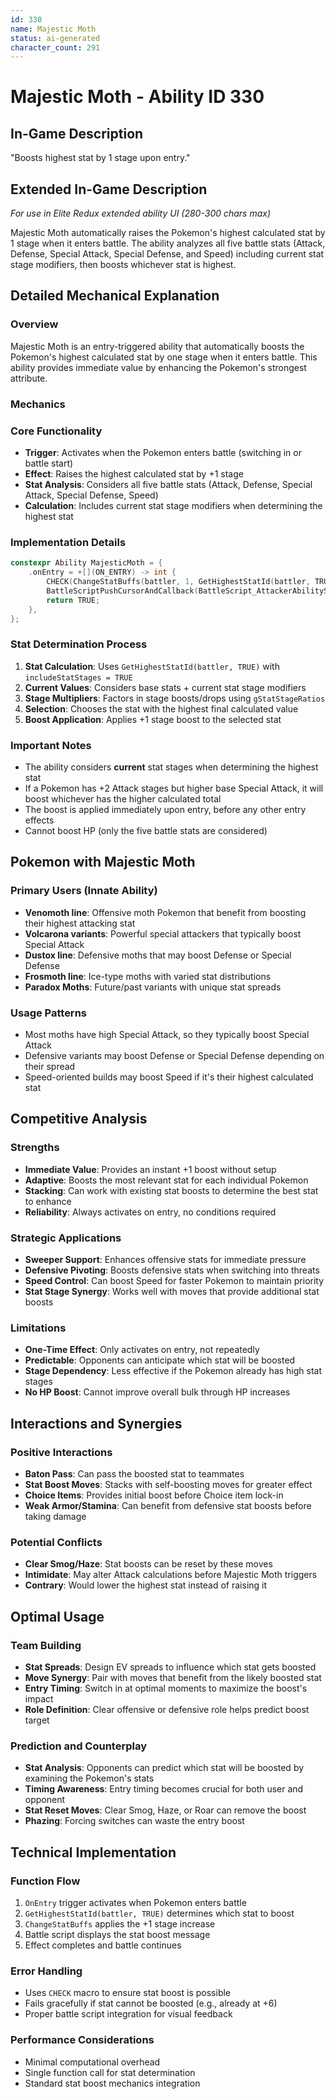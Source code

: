 ```yaml
---
id: 330
name: Majestic Moth
status: ai-generated
character_count: 291
---
```


# Majestic Moth - Ability ID 330

## In-Game Description
"Boosts highest stat by 1 stage upon entry."

## Extended In-Game Description
*For use in Elite Redux extended ability UI (280-300 chars max)*

Majestic Moth automatically raises the Pokemon's highest calculated stat by 1 stage when it enters battle. The ability analyzes all five battle stats (Attack, Defense, Special Attack, Special Defense, and Speed) including current stat stage modifiers, then boosts whichever stat is highest.

## Detailed Mechanical Explanation

### Overview
Majestic Moth is an entry-triggered ability that automatically boosts the Pokemon's highest calculated stat by one stage when it enters battle. This ability provides immediate value by enhancing the Pokemon's strongest attribute.

### Mechanics

### Core Functionality
- **Trigger**: Activates when the Pokemon enters battle (switching in or battle start)
- **Effect**: Raises the highest calculated stat by +1 stage
- **Stat Analysis**: Considers all five battle stats (Attack, Defense, Special Attack, Special Defense, Speed)
- **Calculation**: Includes current stat stage modifiers when determining the highest stat

### Implementation Details
```cpp
constexpr Ability MajesticMoth = {
    .onEntry = +[](ON_ENTRY) -> int {
        CHECK(ChangeStatBuffs(battler, 1, GetHighestStatId(battler, TRUE), MOVE_EFFECT_AFFECTS_USER, NULL))
        BattleScriptPushCursorAndCallback(BattleScript_AttackerAbilityStatRaiseEnd3);
        return TRUE;
    },
};
```

### Stat Determination Process
1. **Stat Calculation**: Uses `GetHighestStatId(battler, TRUE)` with `includeStatStages = TRUE`
2. **Current Values**: Considers base stats + current stat stage modifiers
3. **Stage Multipliers**: Factors in stage boosts/drops using `gStatStageRatios`
4. **Selection**: Chooses the stat with the highest final calculated value
5. **Boost Application**: Applies +1 stage boost to the selected stat

### Important Notes
- The ability considers **current** stat stages when determining the highest stat
- If a Pokemon has +2 Attack stages but higher base Special Attack, it will boost whichever has the higher calculated total
- The boost is applied immediately upon entry, before any other entry effects
- Cannot boost HP (only the five battle stats are considered)

## Pokemon with Majestic Moth

### Primary Users (Innate Ability)
- **Venomoth line**: Offensive moth Pokemon that benefit from boosting their highest attacking stat
- **Volcarona variants**: Powerful special attackers that typically boost Special Attack
- **Dustox line**: Defensive moths that may boost Defense or Special Defense
- **Frosmoth line**: Ice-type moths with varied stat distributions
- **Paradox Moths**: Future/past variants with unique stat spreads

### Usage Patterns
- Most moths have high Special Attack, so they typically boost Special Attack
- Defensive variants may boost Defense or Special Defense depending on their spread
- Speed-oriented builds may boost Speed if it's their highest calculated stat

## Competitive Analysis

### Strengths
- **Immediate Value**: Provides an instant +1 boost without setup
- **Adaptive**: Boosts the most relevant stat for each individual Pokemon
- **Stacking**: Can work with existing stat boosts to determine the best stat to enhance
- **Reliability**: Always activates on entry, no conditions required

### Strategic Applications
- **Sweeper Support**: Enhances offensive stats for immediate pressure
- **Defensive Pivoting**: Boosts defensive stats when switching into threats
- **Speed Control**: Can boost Speed for faster Pokemon to maintain priority
- **Stat Stage Synergy**: Works well with moves that provide additional stat boosts

### Limitations
- **One-Time Effect**: Only activates on entry, not repeatedly
- **Predictable**: Opponents can anticipate which stat will be boosted
- **Stage Dependency**: Less effective if the Pokemon already has high stat stages
- **No HP Boost**: Cannot improve overall bulk through HP increases

## Interactions and Synergies

### Positive Interactions
- **Baton Pass**: Can pass the boosted stat to teammates
- **Stat Boost Moves**: Stacks with self-boosting moves for greater effect
- **Choice Items**: Provides initial boost before Choice item lock-in
- **Weak Armor/Stamina**: Can benefit from defensive stat boosts before taking damage

### Potential Conflicts
- **Clear Smog/Haze**: Stat boosts can be reset by these moves
- **Intimidate**: May alter Attack calculations before Majestic Moth triggers
- **Contrary**: Would lower the highest stat instead of raising it

## Optimal Usage

### Team Building
- **Stat Spreads**: Design EV spreads to influence which stat gets boosted
- **Move Synergy**: Pair with moves that benefit from the likely boosted stat
- **Entry Timing**: Switch in at optimal moments to maximize the boost's impact
- **Role Definition**: Clear offensive or defensive role helps predict boost target

### Prediction and Counterplay
- **Stat Analysis**: Opponents can predict which stat will be boosted by examining the Pokemon's stats
- **Timing Awareness**: Entry timing becomes crucial for both user and opponent
- **Stat Reset Moves**: Clear Smog, Haze, or Roar can remove the boost
- **Phazing**: Forcing switches can waste the entry boost

## Technical Implementation

### Function Flow
1. `OnEntry` trigger activates when Pokemon enters battle
2. `GetHighestStatId(battler, TRUE)` determines which stat to boost
3. `ChangeStatBuffs` applies the +1 stage increase
4. Battle script displays the stat boost message
5. Effect completes and battle continues

### Error Handling
- Uses `CHECK` macro to ensure stat boost is possible
- Fails gracefully if stat cannot be boosted (e.g., already at +6)
- Proper battle script integration for visual feedback

### Performance Considerations
- Minimal computational overhead
- Single function call for stat determination
- Standard stat boost mechanics integration

